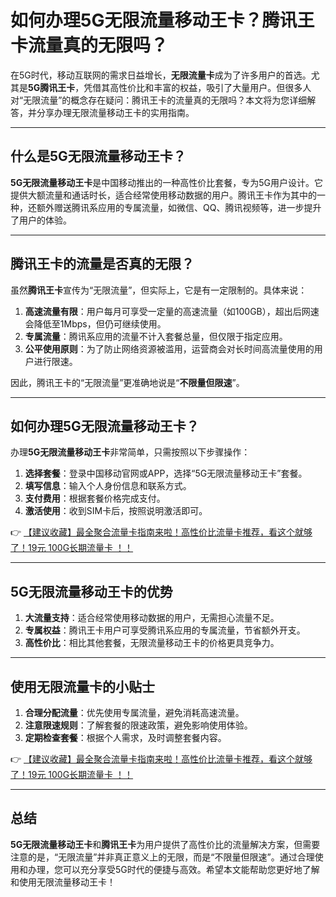 # 如何办理5G无限流量移动王卡？腾讯王卡流量真的无限吗？

在5G时代，移动互联网的需求日益增长，**无限流量卡**成为了许多用户的首选。尤其是**5G腾讯王卡**，凭借其高性价比和丰富的权益，吸引了大量用户。但很多人对“无限流量”的概念存在疑问：腾讯王卡的流量真的无限吗？本文将为您详细解答，并分享办理无限流量移动王卡的实用指南。

---

## 什么是5G无限流量移动王卡？

**5G无限流量移动王卡**是中国移动推出的一种高性价比套餐，专为5G用户设计。它提供大额流量和通话时长，适合经常使用移动数据的用户。腾讯王卡作为其中的一种，还额外赠送腾讯系应用的专属流量，如微信、QQ、腾讯视频等，进一步提升了用户的体验。

---

## 腾讯王卡的流量是否真的无限？

虽然**腾讯王卡**宣传为“无限流量”，但实际上，它是有一定限制的。具体来说：

1. **高速流量有限**：用户每月可享受一定量的高速流量（如100GB），超出后网速会降低至1Mbps，但仍可继续使用。
2. **专属流量**：腾讯系应用的流量不计入套餐总量，但仅限于指定应用。
3. **公平使用原则**：为了防止网络资源被滥用，运营商会对长时间高流量使用的用户进行限速。

因此，腾讯王卡的“无限流量”更准确地说是“**不限量但限速**”。

---

## 如何办理5G无限流量移动王卡？

办理**5G无限流量移动王卡**非常简单，只需按照以下步骤操作：

1. **选择套餐**：登录中国移动官网或APP，选择“5G无限流量移动王卡”套餐。
2. **填写信息**：输入个人身份信息和联系方式。
3. **支付费用**：根据套餐价格完成支付。
4. **激活使用**：收到SIM卡后，按照说明激活即可。

👉 [【建议收藏】最全聚合流量卡指南来啦！高性价比流量卡推荐，看这个就够了！19元 100G长期流量卡 ！！](https://bit.ly/Liuliangka)

---

## 5G无限流量移动王卡的优势

1. **大流量支持**：适合经常使用移动数据的用户，无需担心流量不足。
2. **专属权益**：腾讯王卡用户可享受腾讯系应用的专属流量，节省额外开支。
3. **高性价比**：相比其他套餐，无限流量移动王卡的价格更具竞争力。

---

## 使用无限流量卡的小贴士

1. **合理分配流量**：优先使用专属流量，避免消耗高速流量。
2. **注意限速规则**：了解套餐的限速政策，避免影响使用体验。
3. **定期检查套餐**：根据个人需求，及时调整套餐内容。

👉 [【建议收藏】最全聚合流量卡指南来啦！高性价比流量卡推荐，看这个就够了！19元 100G长期流量卡 ！！](https://bit.ly/Liuliangka)

---

## 总结

**5G无限流量移动王卡**和**腾讯王卡**为用户提供了高性价比的流量解决方案，但需要注意的是，“无限流量”并非真正意义上的无限，而是“不限量但限速”。通过合理使用和办理，您可以充分享受5G时代的便捷与高效。希望本文能帮助您更好地了解和使用无限流量移动王卡！